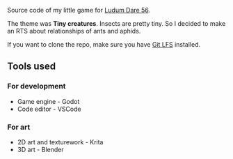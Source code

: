 Source code of my little game for [Ludum Dare 56](https://ldjam.com/events/ludum-dare/56).

The theme was **Tiny creatures**. Insects are pretty tiny. So I decided to make an RTS about relationships of ants and aphids.

If you want to clone the repo, make sure you have [Git LFS](https://git-lfs.com/) installed.

## Tools used
### For development
- Game engine - Godot
- Code editor - VSCode

### For art
- 2D art and texturework - Krita
- 3D art - Blender
